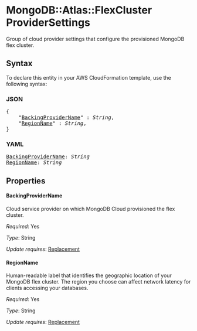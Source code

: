 # MongoDB::Atlas::FlexCluster ProviderSettings

Group of cloud provider settings that configure the provisioned MongoDB flex cluster.

## Syntax

To declare this entity in your AWS CloudFormation template, use the following syntax:

### JSON

<pre>
{
    "<a href="#backingprovidername" title="BackingProviderName">BackingProviderName</a>" : <i>String</i>,
    "<a href="#regionname" title="RegionName">RegionName</a>" : <i>String</i>,
}
</pre>

### YAML

<pre>
<a href="#backingprovidername" title="BackingProviderName">BackingProviderName</a>: <i>String</i>
<a href="#regionname" title="RegionName">RegionName</a>: <i>String</i>
</pre>

## Properties

#### BackingProviderName

Cloud service provider on which MongoDB Cloud provisioned the flex cluster.

_Required_: Yes

_Type_: String

_Update requires_: [Replacement](https://docs.aws.amazon.com/AWSCloudFormation/latest/UserGuide/using-cfn-updating-stacks-update-behaviors.html#update-replacement)

#### RegionName

Human-readable label that identifies the geographic location of your MongoDB flex cluster. The region you choose can affect network latency for clients accessing your databases.

_Required_: Yes

_Type_: String

_Update requires_: [Replacement](https://docs.aws.amazon.com/AWSCloudFormation/latest/UserGuide/using-cfn-updating-stacks-update-behaviors.html#update-replacement)


